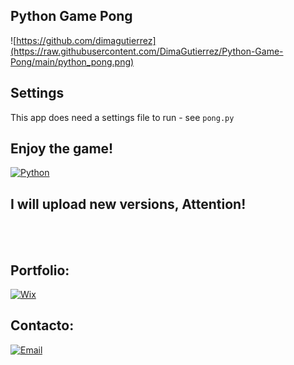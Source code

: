 ## Python Game Pong

![https://github.com/dimagutierrez](https://raw.githubusercontent.com/DimaGutierrez/Python-Game-Pong/main/python_pong.png)
## Settings
This app does need a settings file to run - see `pong.py`
<br>
## Enjoy the game!
[![Python](https://img.shields.io/badge/Python-0095D5?style=for-the-badge&logo=Python&logoColor=white&labelColor=101010)]()
## I will upload new versions, Attention!
<br><br>
## Portfolio:
[![Wix](https://img.shields.io/badge/wix🔥🔥🔥-DIMA>>JOBBOX-FA7343?style=for-the-badge&logo=Wix&logoColor=white&labelColor=101010)](https://diegosurf.wixsite.com/diegorgutierrez)

## Contacto:
[![Email](https://img.shields.io/badge/diegorgutierrez@live.com.ar-email_personal-FA7343?style=for-the-badge&logo=github&logoColor=white&labelColor=101010)](mailto:diegorgutierrez@live.com.ar)
</br>

